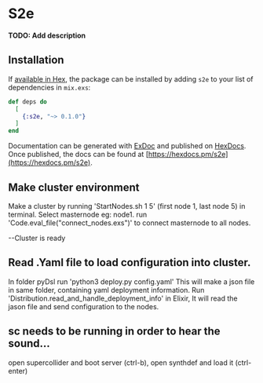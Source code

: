 # S2e

**TODO: Add description**

## Installation

If [available in Hex](https://hex.pm/docs/publish), the package can be installed
by adding `s2e` to your list of dependencies in `mix.exs`:

```elixir
def deps do
  [
    {:s2e, "~> 0.1.0"}
  ]
end
```

Documentation can be generated with [ExDoc](https://github.com/elixir-lang/ex_doc)
and published on [HexDocs](https://hexdocs.pm). Once published, the docs can
be found at [https://hexdocs.pm/s2e](https://hexdocs.pm/s2e).

## Make cluster environment

Make a cluster by running 'StartNodes.sh 1 5' (first node 1, last node 5) in terminal.
Select masternode eg: node1. run 'Code.eval_file("connect_nodes.exs")' to connect masternode to all nodes.

--Cluster is ready

## Read .Yaml file to load configuration into cluster.
In folder pyDsl run 'python3 deploy.py config.yaml'
This will make a json file in same folder, containing yaml deployment information.
Run 'Distribution.read_and_handle_deployment_info' in Elixir, It will read the jason file and send configuration to the nodes.

## sc needs to be running in order to hear the sound...

open supercollider and boot server (ctrl-b), open synthdef and load it (ctrl-enter)



